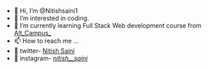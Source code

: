 - 👋 Hi, I’m @Nitishsaini1
- 👀 I’m interested in coding.
- 🌱 I’m currently learning Full Stack Web development course from <a href="https://altcampus.io/" target="blank">Alt_Campus_</a>
- 📫 How to reach me  ... 
- 🚀 twitter-
<a href="https://twitter.com/nitishsaini79" target="blank">Nitish Saini</a>
- 🚀 instagram- <a href="https://www.instagram.com/_nitish__saini_/" target="blank" >_nitish__saini_</a>

